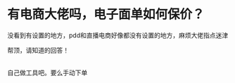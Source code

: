 # 有电商大佬吗，电子面单如何保价？


没看到有设置的地方，pdd和直播电商好像都没有设置的地方，麻烦大佬指点迷津

帮顶，请知道的回答！<br />
<br />
<img src="static/image/smiley/default/lol.gif" smilieid="12" border="0" alt="" /><img src="static/image/smiley/default/lol.gif" smilieid="12" border="0" alt="" /><img src="static/image/smiley/default/lol.gif" smilieid="12" border="0" alt="" />

自己做工具吧。要么手动下单
